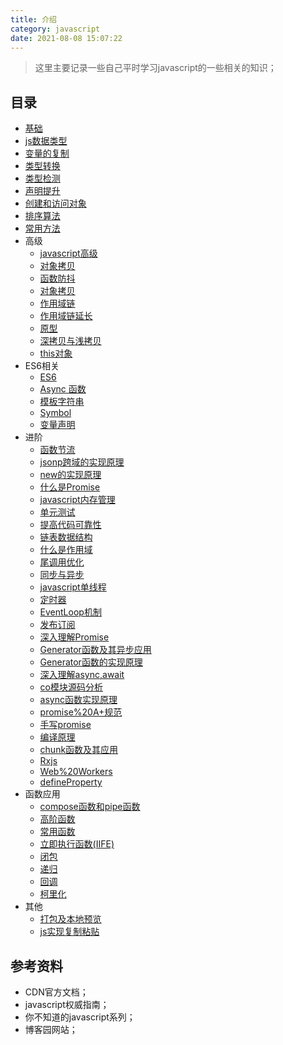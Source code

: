 ```yaml
---
title: 介绍
category: javascript
date: 2021-08-08 15:07:22
---
```


> 这里主要记录一些自己平时学习javascript的一些相关的知识；

## 目录

- [基础](05_javascript.md)
- [js数据类型](10_js数据类型.md)
- [变量的复制](15_变量的复制.md)
- [类型转换](20_类型转换.md)
- [类型检测](25_类型检测.md)
- [声明提升](30_声明提升.md)
- [创建和访问对象](35_创建和访问对象.md)
- [排序算法](40_排序算法.md)
- [常用方法](45_常用方法.md)
- 高级
  - [javascript高级](505_javascript高级.md)
  - [对象拷贝](510_对象拷贝.md)
  - [函数防抖](515_函数防抖.md)
  - [对象拷贝](520_对象拷贝.md)
  - [作用域链](525_作用域链.md)
  - [作用域链延长](530_作用域链延长.md)
  - [原型](535_原型.md)
  - [深拷贝与浅拷贝](540_深拷贝与浅拷贝.md)
  - [this对象](545_this对象.md)
- ES6相关
  - [ES6](1005_ES6.md)
  - [Async 函数](1010_Async函数.md)
  - [模板字符串](1015_模板字符串.md)
  - [Symbol](1020_javascript.md)
  - [变量声明](1025_变量声明.md)
- 进阶
  - [函数节流](1505_函数节流.md)
  - [jsonp跨域的实现原理](1510_jsonp跨域的实现原理.md)
  - [new的实现原理](1515_new的实现原理.md)
  - [什么是Promise](1520_什么是Promise.md)
  - [javascript内存管理](1525_javascript内存管理.md)
  - [单元测试](1530_单元测试.md)
  - [提高代码可靠性](1535_提高代码可靠性.md)
  - [链表数据结构](1540_链表数据结构.md)
  - [什么是作用域](1545_什么是作用域.md)
  - [尾调用优化](1550_尾调用优化.md)
  - [同步与异步](1555_同步与异步.md)
  - [javascript单线程](1560_javascript单线程.md)
  - [定时器](1565_定时器.md)
  - [EventLoop机制](1570_EventLoop机制.md)
  - [发布订阅](1575_发布订阅.md)
  - [深入理解Promise](1580_深入理解Promise.md)
  - [Generator函数及其异步应用](1585_Generator函数及其异步应用.md)
  - [Generator函数的实现原理](1590_Generator函数的实现原理.md)
  - [深入理解async,await](1593_深入理解async,await.md)
  - [co模块源码分析](1595_co模块源码分析.md)
  - [async函数实现原理](1600_async函数实现原理.md)
  - [promise%20A+规范](1605_promise%20A+规范.md)
  - [手写promise](1610_手写promise.md)
  - [编译原理](1615_编译原理.md)
  - [chunk函数及其应用](1620_chunk函数及其应用.md)
  - [Rxjs](1625_Rxjs.md)
  - [Web%20Workers](1630_Web%20Workers.md)
  - [defineProperty](1635_defineProperty.md)
- 函数应用
  - [compose函数和pipe函数](2005_compose函数和pipe函数.md)
  - [高阶函数](2010_高阶函数.md)
  - [常用函数](2015_常用函数.md)
  - [立即执行函数(IIFE)](2020_立即执行函数(IIFE).md)
  - [闭包](2025_闭包.md)
  - [递归](2030_递归.md)
  - [回调](2035_回调.md)
  - [柯里化](2040_柯里化.md)
- 其他
  - [打包及本地预览](5005_打包及本地预览.md)
  - [js实现复制粘贴](5010_js实现复制粘贴.md)

## 参考资料

- CDN官方文档；
- javascript权威指南；
- 你不知道的javascript系列；
- 博客园网站；
